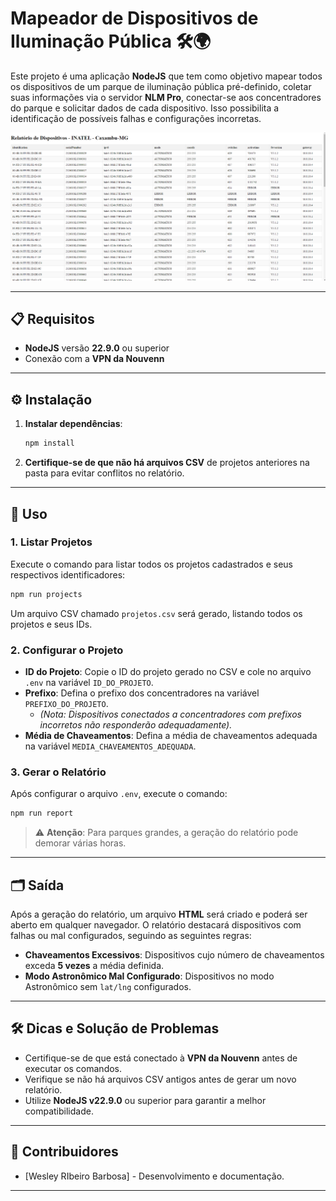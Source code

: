 
# Mapeador de Dispositivos de Iluminação Pública 🛠️🌍

Este projeto é uma aplicação **NodeJS** que tem como objetivo mapear todos os dispositivos de um parque de iluminação pública pré-definido, coletar suas informações via o servidor **NLM Pro**, conectar-se aos concentradores do parque e solicitar dados de cada dispositivo. Isso possibilita a identificação de possíveis falhas e configurações incorretas.

![Relatório](image.png)

---

## 📋 Requisitos

- **NodeJS** versão **22.9.0** ou superior
- Conexão com a **VPN da Nouvenn**

---

## ⚙️ Instalação

1. **Instalar dependências**:
   ```bash
   npm install
   ```

2. **Certifique-se de que não há arquivos CSV** de projetos anteriores na pasta para evitar conflitos no relatório.

---

## 🚀 Uso

### 1. Listar Projetos
Execute o comando para listar todos os projetos cadastrados e seus respectivos identificadores:
```bash
npm run projects
```

Um arquivo CSV chamado `projetos.csv` será gerado, listando todos os projetos e seus IDs.

### 2. Configurar o Projeto
- **ID do Projeto**: Copie o ID do projeto gerado no CSV e cole no arquivo `.env` na variável `ID_DO_PROJETO`.
- **Prefixo**: Defina o prefixo dos concentradores na variável `PREFIXO_DO_PROJETO`.
   - _(Nota: Dispositivos conectados a concentradores com prefixos incorretos não responderão adequadamente)._
- **Média de Chaveamentos**: Defina a média de chaveamentos adequada na variável `MEDIA_CHAVEAMENTOS_ADEQUADA`.

### 3. Gerar o Relatório
Após configurar o arquivo `.env`, execute o comando:
```bash
npm run report
```
> ⚠️ **Atenção**: Para parques grandes, a geração do relatório pode demorar várias horas.

---

## 🗂️ Saída

Após a geração do relatório, um arquivo **HTML** será criado e poderá ser aberto em qualquer navegador. O relatório destacará dispositivos com falhas ou mal configurados, seguindo as seguintes regras:

- **Chaveamentos Excessivos**: Dispositivos cujo número de chaveamentos exceda **5 vezes** a média definida.
- **Modo Astronômico Mal Configurado**: Dispositivos no modo Astronômico sem `lat/lng` configurados.

---

## 🛠️ Dicas e Solução de Problemas

- Certifique-se de que está conectado à **VPN da Nouvenn** antes de executar os comandos.
- Verifique se não há arquivos CSV antigos antes de gerar um novo relatório.
- Utilize **NodeJS v22.9.0** ou superior para garantir a melhor compatibilidade.

---

## 👥 Contribuidores

- [Wesley RIbeiro Barbosa] - Desenvolvimento e documentação.

---
